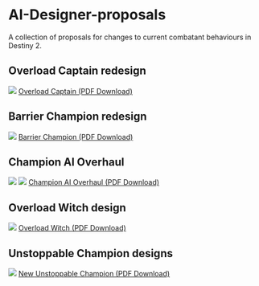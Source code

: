 # AI-Designer-proposals
A collection of proposals for changes to current combatant behaviours in Destiny 2.


## Overload Captain redesign

![](https://github.com/Prabhakshavel/AI-Designer-proposals/blob/main/Proposals/Images/Overload_Captain-1.jpg)
[Overload Captain (PDF Download)](https://github.com/Prabhakshavel/AI-Designer-proposals/blob/main/Proposals/Overload_Captain.pdf)


## Barrier Champion redesign
![](https://github.com/Prabhakshavel/AI-Designer-proposals/blob/main/Proposals/Images/Barrier_Champions-1.jpg)
[Barrier Champion (PDF Download)](https://github.com/Prabhakshavel/AI-Designer-proposals/blob/main/Proposals/Barrier_Champions.pdf)


## Champion AI Overhaul
![](https://github.com/Prabhakshavel/AI-Designer-proposals/blob/main/Proposals/Images/Threat_Assessment-1.jpg)
![](https://github.com/Prabhakshavel/AI-Designer-proposals/blob/main/Proposals/Images/Threat_Assessment-2.jpg)
[Champion AI Overhaul (PDF Download)](https://github.com/Prabhakshavel/AI-Designer-proposals/blob/main/Proposals/Threat_Assessment.pdf)


## Overload Witch design
![](https://github.com/Prabhakshavel/AI-Designer-proposals/blob/main/Proposals/Images/Overload_Witch-1.jpg)
[Overload Witch (PDF Download)](https://github.com/Prabhakshavel/AI-Designer-proposals/blob/main/Proposals/Overload_Witch.pdf)


## Unstoppable Champion designs
![](https://github.com/Prabhakshavel/AI-Designer-proposals/blob/main/Proposals/Images/Unstoppable_Brig_Wyvern-1.jpg)
[New Unstoppable Champion (PDF Download)](https://github.com/Prabhakshavel/AI-Designer-proposals/blob/main/Proposals/Unstoppable_Brig_Wyvern.pdf)
